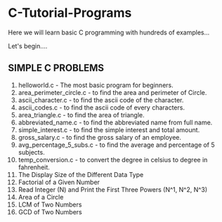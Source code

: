 # C-Tutorial-Programs

Here we will learn basic C programming with hundreds of examples...

Let's begin....

SIMPLE C PROBLEMS
-----------------

1.  helloworld.c  - The most basic program for beginners.
2.  area_perimeter_circle.c - to find the area and perimeter of Circle.
3.  ascii_character.c - to find the ascii code of the character.
4.  ascii_codes.c - to find the ascii code of every characters.
5.  area_triangle.c - to find the area of triangle.
6.  abbreviated_name.c - to find the abbreviated name from full name.
7.  simple_interest.c - to find the simple interest and total amount.
8.  gross_salary.c -  to find the gross salary of an employee.
9.  avg_percentage_5_subs.c - to find the average and percentage of 5 subjects.
10. temp_conversion.c - to convert the degree in celsius to degree in fahrenheit.
11. The Display Size of the Different Data Type
12. Factorial of a Given Number
13. Read Integer (N) and Print the First Three Powers (N^1, N^2, N^3)
14. Area of a Circle
15. LCM of Two Numbers
16. GCD of Two Numbers


